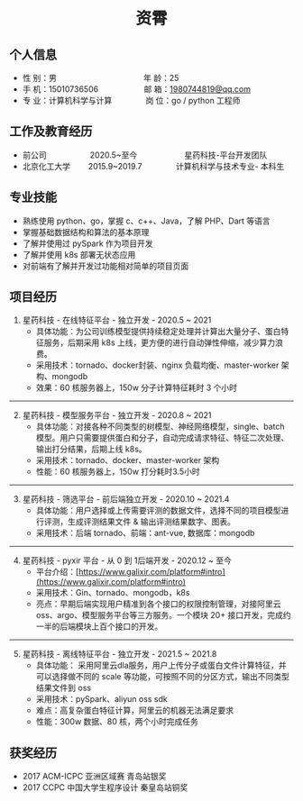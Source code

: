  <center>
     <h1>资霄</h1>
 </center>

## 个人信息 

* 性 别：男&emsp;&emsp;&emsp;&emsp;&emsp;&emsp;&emsp;&emsp;&emsp;&emsp;&emsp;年 龄：25  
* 手 机：15010736506 &emsp;&emsp;&emsp;&emsp;&emsp;&ensp;邮 箱：1980744819@qq.com
* 专 业：计算机科学与计算 &emsp;&emsp;&emsp;&emsp;岗 位：go / python 工程师

## 工作及教育经历

* 前公司&emsp;&emsp;&emsp;&emsp;&emsp;&ensp;2020.5~至今&emsp;&emsp;&emsp;&emsp;&emsp;&ensp;&ensp;星药科技-平台开发团队
* 北京化工大学&emsp;&emsp; 2015.9~2019.7&emsp;&emsp;&emsp;&emsp; 计算机科学与技术专业- 本科生
 

## 专业技能

* 熟练使用 python、go，掌握 c、c++、Java，了解 PHP、Dart 等语言
* 掌握基础数据结构和算法的基本原理
* 了解并使用过 pySpark 作为项目开发
* 了解并使用 k8s 部署无状态应用
* 对前端有了解并开发过功能相对简单的项目页面

## 项目经历

1. 星药科技 - 在线特征平台 - 独立开发 - 2020.5 ~ 2021
    * 具体功能：为公司训练模型提供持续稳定处理并计算出大量分子、蛋白特征服务，后期采用 k8s 上线，更方便的进行自动弹性伸缩，减少算力浪费。
    * 采用技术：tornado、docker封装、nginx 负载均衡、master-worker 架构、mongodb
    * 效果：60 核服务器上，150w 分子计算特征耗时 3 个小时

---

2. 星药科技 - 模型服务平台 - 独立开发 - 2020.8 ~ 2021
    * 具体功能：对接各种不同类型的树模型、神经网络模型，single、batch 模型。用户只需要提供蛋白和分子，自动完成请求特征、特征二次处理、输出打分结果，后期上线 k8s。
    * 采用技术：tornado、docker、master-worker 架构
    * 性能：60 核服务器上，150w 打分耗时3.5小时

----

3. 星药科技 - 筛选平台 - 前后端独立开发 - 2020.10 ~ 2021.4
   * 具体功能：用户选择或上传需要评测的数据文件，选择不同的项目模型进行评测，生成评测结果文件 & 输出评测结果数字、图表。
   * 采用技术：后端 tornado、前端：ant-vue, 数据库：mongodb

----

4. 星药科技 - pyxir 平台 - 从 0 到 1后端开发 - 2020.12 ~ 至今
   * 平台介绍：[https://www.galixir.com/platform#intro](https://www.galixir.com/platform#intro)
   * 采用技术：Gin、tornado、mongodb，k8s
   * 亮点：早期后端实现用户精准到各个接口的权限控制管理，对接阿里云 oss、argo、模型服务平台等三方服务。一个模块 20+ 接口开发，完成约一半的后端模块上百个接口的开发。

---

5. 星药科技 - 离线特征平台 - 独立开发 - 2021.5 ~ 2021.8
   * 具体功能： 采用阿里云dla服务，用户上传分子或蛋白文件计算特征，并可以选择做不同的 scale 等功能，可按照不同的分区方式，输出不同类型结果文件到 oss
   * 采用技术：pySpark、aliyun oss sdk
   * 难点：高复杂蛋白特征计算，阿里云的机器无法满足要求
   * 性能：300w 数据、80 核，两个小时完成任务

## 获奖经历

* 2017 ACM-ICPC 亚洲区域赛 青岛站银奖
* 2017 CCPC 中国大学生程序设计 秦皇岛站铜奖

